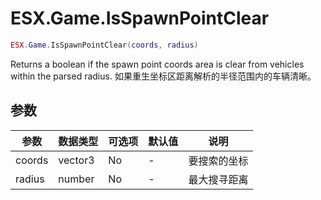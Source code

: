 # ESX.Game.IsSpawnPointClear

```lua
ESX.Game.IsSpawnPointClear(coords, radius)
```

Returns a boolean if the spawn point coords area is clear from vehicles within the parsed radius.
如果重生坐标区距离解析的半径范围内的车辆清晰。

## 参数

| 参数     | 数据类型   | 可选项   | 默认值         | 说明                         |
|----------|-----------|----------|---------------|------------------------------|
| coords   | vector3   | No       | -             | 要搜索的坐标                  |
| radius   | number    | No       | -             | 最大搜寻距离                  |
